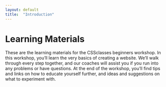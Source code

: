 ```yaml
---
layout: default
title:  "Introduction"
---
```


# Learning Materials

These are the learning materials for the CSSclasses beginners workshop. In this workshop, you’ll learn the very basics of creating a website. We’ll walk through every step together, and our coaches will assist you if you run into any problems or have questions. At the end of the workshop, you’ll find tips and links on how to educate yourself further, and ideas and suggestions on what to experiment with.
